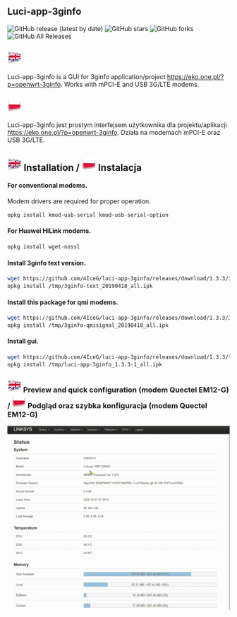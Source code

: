 ## Luci-app-3ginfo

![GitHub release (latest by date)](https://img.shields.io/github/v/release/4IceG/luci-app-3ginfo?style=flat-square)
![GitHub stars](https://img.shields.io/github/stars/IceG2020/luci-app-3ginfo?style=flat-square)
![GitHub forks](https://img.shields.io/github/forks/IceG2020/luci-app-3ginfo?style=flat-square)
![GitHub All Releases](https://img.shields.io/github/downloads/4IceG/luci-app-3ginfo/total)

### <img src="https://raw.githubusercontent.com/4IceG/Personal_data/master/dooffy_design_icons_EU_flags_United_Kingdom.png" height="32">
Luci-app-3ginfo is a GUI for 3ginfo application/project https://eko.one.pl/?p=openwrt-3ginfo. Works with mPCI-E and USB 3G/LTE modems.

### <img src="https://raw.githubusercontent.com/4IceG/Personal_data/master/dooffy_design_icons_EU_flags_Poland.png" height="32">
Luci-app-3ginfo jest prostym interfejsem użytkownika dla projektu/aplikacji https://eko.one.pl/?p=openwrt-3ginfo. Działa na modemach mPCI-E oraz USB 3G/LTE.

## <img src="https://raw.githubusercontent.com/4IceG/Personal_data/master/dooffy_design_icons_EU_flags_United_Kingdom.png" height="32"> Installation / <img src="https://raw.githubusercontent.com/4IceG/Personal_data/master/dooffy_design_icons_EU_flags_Poland.png" height="32"> Instalacja
#### For conventional modems.
Modem drivers are required for proper operation.
```bash
opkg install kmod-usb-serial kmod-usb-serial-option
```
#### For Huawei HiLink modems.
```bash
opkg install wget-nossl
```
#### Install 3ginfo text version.
```bash
wget https://github.com/4IceG/luci-app-3ginfo/releases/download/1.3.3/3ginfo-text_20190418_all.ipk -O /tmp/3ginfo-text_20190418_all.ipk
opkg install /tmp/3ginfo-text_20190418_all.ipk
```
#### Install this package for qmi modems.
```bash
wget https://github.com/4IceG/luci-app-3ginfo/releases/download/1.3.3/3ginfo-qmisignal_20190418_all.ipk -O /tmp/3ginfo-qmisignal_20190418_all.ipk
opkg install /tmp/3ginfo-qmisignal_20190418_all.ipk
```
#### Install gui.
```bash
wget https://github.com/4IceG/luci-app-3ginfo/releases/download/1.3.3/luci-app-3ginfo_1.3.3-1_all.ipk -O /tmp/luci-app-3ginfo_1.3.3-1_all.ipk
opkg install /tmp/luci-app-3ginfo_1.3.3-1_all.ipk
```

### <img src="https://raw.githubusercontent.com/4IceG/Personal_data/master/dooffy_design_icons_EU_flags_United_Kingdom.png" height="32"> Preview and quick configuration (modem Quectel EM12-G) / <img src="https://raw.githubusercontent.com/4IceG/Personal_data/master/dooffy_design_icons_EU_flags_Poland.png" height="32"> Podgląd oraz szybka konfiguracja (modem Quectel EM12-G)

![](https://raw.githubusercontent.com/4IceG/Personal_data/master/3ginfo.gif)
